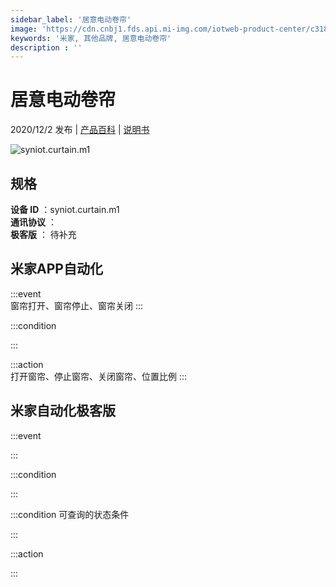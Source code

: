 ```yaml
---
sidebar_label: '居意电动卷帘'
image: 'https://cdn.cnbj1.fds.api.mi-img.com/iotweb-product-center/c3185556038381302f156a1acae79156_juanlian168.png?GalaxyAccessKeyId=AKVGLQWBOVIRQ3XLEW&Expires=9223372036854775807&Signature=0CPL+8hhBOD3Go5e5Vr1BT4HGBg='
keywords: '米家, 其他品牌, 居意电动卷帘'
description : ''
---
```

# 居意电动卷帘

2020/12/2 发布 | [产品百科](https://home.mi.com/webapp/content/baike/product/index.html?model=syniot.curtain.m1/) | [说明书](https://home.mi.com/views/introduction.html?model=syniot.curtain.m1&region=cn)

![syniot.curtain.m1](https://cdn.cnbj1.fds.api.mi-img.com/iotweb-product-center/c3185556038381302f156a1acae79156_juanlian168.png?GalaxyAccessKeyId=AKVGLQWBOVIRQ3XLEW&Expires=9223372036854775807&Signature=0CPL+8hhBOD3Go5e5Vr1BT4HGBg=)

## 规格  
> 
**设备 ID** ：syniot.curtain.m1  
**通讯协议** ：  
**极客版**  ： 待补充 


## 米家APP自动化  

:::event  
窗帘打开、窗帘停止、窗帘关闭
:::

:::condition  

:::

:::action   
打开窗帘、停止窗帘、关闭窗帘、位置比例
:::

## 米家自动化极客版  

:::event  

:::

:::condition  

:::

:::condition 可查询的状态条件  

:::

:::action  

:::

        
